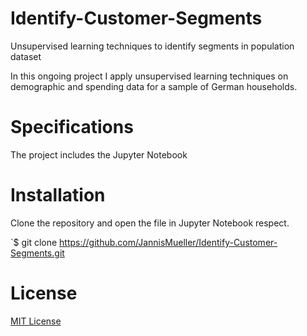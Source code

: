 # Identify-Customer-Segments
Unsupervised learning techniques to identify segments in population dataset

In this ongoing project I apply unsupervised learning techniques on demographic and spending data for a sample of German households.

# Specifications
The project includes the Jupyter Notebook

# Installation
Clone the repository and open the file in Jupyter Notebook respect.

`$ git clone https://github.com/JannisMueller/Identify-Customer-Segments.git

# License 

[MIT License](https://opensource.org/licenses/MIT)
